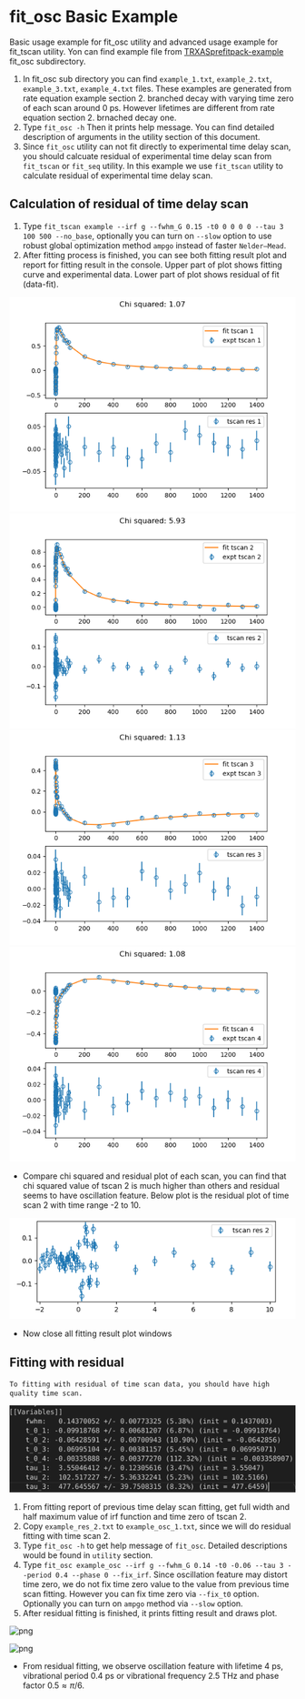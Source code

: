 # fit_osc Basic Example

Basic usage example for fit_osc utility and advanced usage example for fit_tscan utility.
Yon can find example file from [TRXASprefitpack-example](https://github.com/pistack/TRXASprefitpack-example/tree/v0.5.1) fit_osc subdirectory.

1. In fit_osc sub directory you can find ``example_1.txt``, ``example_2.txt``, ``example_3.txt``, ``example_4.txt`` files.
These examples are generated from rate equation example section 2. branched decay with varying time zero of each scan around 0 ps. However lifetimes are different from rate equation section 2. brnached decay one.
2. Type ``fit_osc -h`` Then it prints help message. You can find detailed description of arguments in the utility section of this document.
3. Since ``fit_osc`` utility can not fit directly to experimental time delay scan, you should calcuate residual of experimental time delay scan from ``fit_tscan`` or ``fit_seq`` utility. In this example we use ``fit_tscan`` utility to calculate residual of experimental time delay scan.

## Calculation of residual of time delay scan 

1. Type ``fit_tscan example --irf g --fwhm_G 0.15 -t0 0 0 0 0 --tau 3 100 500 --no_base``, optionally you can turn on ``--slow`` option to use robust global optimization method ``ampgo`` instead of faster ``Nelder–Mead``.
2. After fitting process is finished, you can see both fitting result plot and report for fitting result in the console. Upper part of plot shows fitting curve and experimental data. Lower part of plot shows residual of fit (data-fit).

![png](fit_osc_example_file/example_osc_fit_1.png) ![png](fit_osc_example_file/example_osc_fit_2.png)
![png](fit_osc_example_file/example_osc_fit_3.png) ![png](fit_osc_example_file/example_osc_fit_4.png)

* Compare chi squared and residual plot of each scan, you can find that chi squared value of tscan 2 is much higher than others and residual seems to have oscillation feature. Below plot is the residual plot of time scan 2 with time range -2 to 10.

![png](fit_osc_example_file/example_res_2.png)

* Now close all fitting result plot windows 

## Fitting with residual 

```{Note}
To fitting with residual of time scan data, you should have high quality time scan.
```

![png](fit_osc_example_file/example_osc_fit_report.png)

1. From fitting report of previous time delay scan fitting, get full width and half maximum value of irf function and time zero of tscan 2.
2. Copy ``example_res_2.txt`` to ``example_osc_1.txt``, since we will do residual fitting with time scan 2.
3. Type ``fit_osc -h`` to get help message of ``fit_osc``. Detailed descriptions would be found in ``utility`` section.
4. Type ``fit_osc example_osc --irf g --fwhm_G 0.14 -t0 -0.06 --tau 3 --period 0.4 --phase 0 --fix_irf``. Since oscillation feature may distort time zero, we do not fix time zero value to the value from previous time scan fitting. However you can fix time zero via ``--fix_t0`` option. Optionally you can turn on ``ampgo`` method via ``--slow`` option.
5. After residual fitting is finished, it prints fitting result and draws plot.

![png](fit_osc_example/example_res_fit_2_report.png)

![png](fit_osc_example/example_res_fit_2.png)

* From residual fitting, we observe oscillation feature with lifetime 4 ps, vibrational period 0.4 ps or vibrational frequency 2.5 THz and phase factor $0.5 \approx \pi/6$.